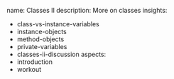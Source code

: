 name: Classes II
description: More on classes
insights:
  - class-vs-instance-variables
  - instance-objects
  - method-objects
  - private-variables
  - classes-ii-discussion
aspects:
  - introduction
  - workout
 
